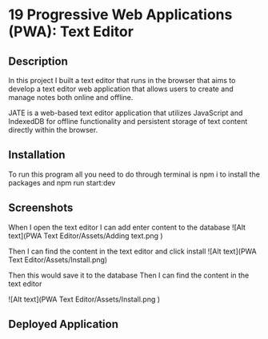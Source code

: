 # 19 Progressive Web Applications (PWA): Text Editor

## Description 

In this project I built a text editor that runs in the browser that aims to develop a text editor web application that allows users to create and manage notes both online and offline.

JATE is a web-based text editor application that utilizes JavaScript and IndexedDB for offline functionality and persistent storage of text content directly within the browser.

## Installation

To run this program all you need to do through terminal is
npm i to install the packages 
and npm run start:dev 

## Screenshots
When I open the text editor I can add enter content to the database
 ![Alt text](PWA Text Editor/Assets/Adding text.png )

Then I can find the content in the text editor and click install
![Alt text](PWA Text Editor/Assets/Install.png)


Then this would save it to the database
Then I can find the content in the text editor 

![Alt text](PWA Text Editor/Assets/Install.png )


## Deployed Application
